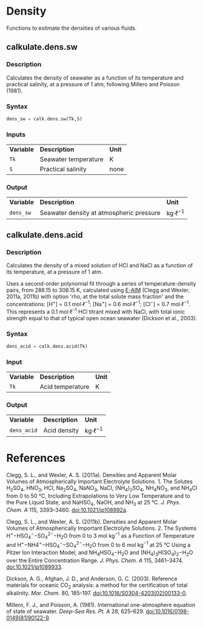 # Density

Functions to estimate the densities of various fluids.



## calkulate.dens.sw

### Description

Calculates the density of seawater as a function of its temperature and practical salinity, at a pressure of 1 atm, following Millero and Poisson (1981).

### Syntax

```python
dens_sw = calk.dens.sw(Tk,S)
```

### Inputs

<table><tr>

<td><strong>Variable</strong></td>
<td><strong>Description</strong></td>
<td><strong>Unit</strong></td>

</tr><tr>

<td><code>Tk</code></td>
<td>Seawater temperature</td>
<td>K</td>

</tr><tr>

<td><code>S</code></td>
<td>Practical salinity</td>
<td>none</td>

</tr></table>

### Output

<table><tr>

<td><strong>Variable</strong></td>
<td><strong>Description</strong></td>
<td><strong>Unit</strong></td>

</tr><tr>

<td><code>dens_sw</code></td>
<td>Seawater density at atmospheric pressure</td>
<td>kg·ℓ<sup>−1</sup></td>

</tr></table>



## calkulate.dens.acid

### Description

Calculates the density of a mixed solution of HCl and NaCl as a function of its temperature, at a pressure of 1 atm.

Uses a second-order polynomial fit through a series of temperature-density pairs, from 288.15 to 308.15 K, calculated using [E-AIM](http://www.aim.env.uea.ac.uk/aim/density/density_electrolyte.php) (Clegg and Wexler, 2011a, 2011b) with option 'rho, at the total solute mass fraction' and the concentrations: [H<sup>+</sup>] = 0.1 mol·ℓ<sup>−1</sup>; [Na<sup>+</sup>] = 0.6 mol·ℓ<sup>−1</sup>; [Cl<sup>−</sup>] = 0.7 mol·ℓ<sup>−1</sup>. This represents a 0.1 mol·ℓ<sup>−1</sup> HCl titrant mixed with NaCl, with total ionic strength equal to that of typical open ocean seawater (Dickson et al., 2003).

### Syntax

```python
dens_acid = calk.dens.acid(Tk)
```

### Input

<table><tr>

<td><strong>Variable</strong></td>
<td><strong>Description</strong></td>
<td><strong>Unit</strong></td>

</tr><tr>

<td><code>Tk</code></td>
<td>Acid temperature</td>
<td>K</td>

</tr></table>

### Output

<table><tr>

<td><strong>Variable</strong></td>
<td><strong>Description</strong></td>
<td><strong>Unit</strong></td>

</tr><tr>

<td><code>dens_acid</code></td>
<td>Acid density</td>
<td>kg·ℓ<sup>−1</sup></td>

</tr></table>



# References

Clegg, S. L., and Wexler, A. S. (2011a). Densities and Apparent Molar Volumes of Atmospherically Important Electrolyte Solutions. 1. The Solutes H<sub>2</sub>SO<sub>4</sub>, HNO<sub>3</sub>, HCl, Na<sub>2</sub>SO<sub>4</sub>, NaNO<sub>3</sub>, NaCl, (NH<sub>4</sub>)<sub>2</sub>SO<sub>4</sub>, NH<sub>4</sub>NO<sub>3</sub>, and NH<sub>4</sub>Cl from 0 to 50 °C, Including Extrapolations to Very Low Temperature and to the Pure Liquid State, and NaHSO<sub>4</sub>, NaOH, and NH<sub>3</sub> at 25 °C. *J. Phys. Chem. A* 115, 3393–3460. [doi:10.1021/jp108992a](https://doi.org/10.1021/jp108992a).

Clegg, S. L., and Wexler, A. S. (2011b). Densities and Apparent Molar Volumes of Atmospherically Important Electrolyte Solutions. 2. The Systems H<sup>+</sup>−HSO<sub>4</sub><sup>−</sup>−SO<sub>4</sub><sup>2−</sup>−H<sub>2</sub>O from 0 to 3 mol kg<sup>−1</sup> as a Function of Temperature and H<sup>+</sup>−NH4<sup>+</sup>−HSO<sub>4</sub><sup>−</sup>−SO<sub>4</sub><sup>2−</sup>−H<sub>2</sub>O from 0 to 6 mol kg<sup>−1</sup> at 25 °C Using a Pitzer Ion Interaction Model, and NH<sub>4</sub>HSO<sub>4</sub>−H<sub>2</sub>O and (NH<sub>4</sub>)<sub>3</sub>H(SO<sub>4</sub>)<sub>2</sub>−H<sub>2</sub>O over the Entire Concentration Range. *J. Phys. Chem. A* 115, 3461–3474. [doi:10.1021/jp1089933](https://doi.org/10.1021/jp1089933).


Dickson, A. G., Afghan, J. D., and Anderson, G. C. (2003). Reference materials for oceanic CO<sub>2</sub> analysis: a method for the certification of total alkalinity. *Mar. Chem.* 80, 185–197. <a href="https://doi.org/10.1016/S0304-4203(02)00133-0">doi:10.1016/S0304-4203(02)00133-0</a>.

Millero, F. J., and Poisson, A. (1981). International one-atmosphere equation of state of seawater. *Deep-Sea Res. Pt. A* 28, 625–629. <a href="https://doi.org/10.1016/0198-0149(81)90122-9">doi:10.1016/0198-0149(81)90122-9</a>.
